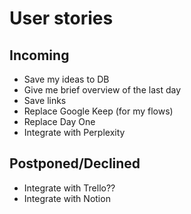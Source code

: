 # User stories

## Incoming

* Save my ideas to DB
* Give me brief overview of the last day
* Save links
* Replace Google Keep (for my flows)
* Replace Day One
* Integrate with Perplexity

## Postponed/Declined

* Integrate with Trello??
* Integrate with Notion